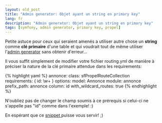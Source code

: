 ```yaml
---
layout: old_post
title: "Admin generator: Objet ayant un string en primary key"
lang: fr
description: "Admin generator: Objet ayant un string en primary key"
tags: [symfony, admin generator, primary key, propel]
---
```


Petite astuce pour ceux qui seraient amenés a utiliser autre chose un **string** comme **clé primaire** d'une table et qui voudrait tout de même utiliser l'<a title="admin generator" href="http://www.odolbeau.fr/tag/admin-generator">admin generator</a> sans obtenir d'erreur...

Il vous suffit simplement de modifier votre fichier routing.yml de manière à préciser la nature de la clé primaire attendue dans les requirements:

{% highlight yaml %}
annonce:
  class: sfPropelRouteCollection
  requirements: { id: \w+ }
  options:
    model: Annonce
    module: annonce
    prefix_path: annonce
    column: id
    with_wildcard_routes: true
{% endhighlight %}

N'oubliez pas de changer le champ soumis à ce prérequis si celui-ci ne s'appelle pas "id" comme dans l'exemple! :)

En espérant que ce <a href="http://www.odolbeau.fr/tag/snippet" title="snippet" >snippet </a>puisse vous servir! ;)

